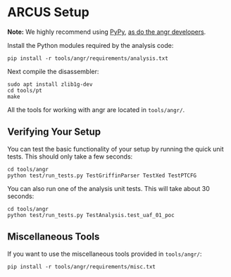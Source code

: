 # ARCUS Setup

**Note:** We highly recommend using [PyPy](https://pypy.org/), [as do the angr developers](https://docs.angr.io/advanced-topics/speed).

Install the Python modules required by the analysis code:

    pip install -r tools/angr/requirements/analysis.txt

Next compile the disassembler:

    sudo apt install zlib1g-dev
    cd tools/pt
    make

All the tools for working with angr are located in `tools/angr/`.

## Verifying Your Setup

You can test the basic functionality of your setup by running the quick unit tests.
This should only take a few seconds:

    cd tools/angr
    python test/run_tests.py TestGriffinParser TestXed TestPTCFG

You can also run one of the analysis unit tests. This will take about
30 seconds:

    cd tools/angr
    python test/run_tests.py TestAnalysis.test_uaf_01_poc

## Miscellaneous Tools

If you want to use the miscellaneous tools provided in `tools/angr/`:

    pip install -r tools/angr/requirements/misc.txt
